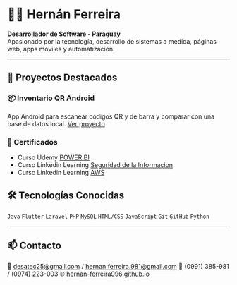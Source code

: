# 👨‍💻 Hernán Ferreira

**Desarrollador de Software - Paraguay**  
Apasionado por la tecnología, desarrollo de sistemas a medida, páginas web, apps móviles y automatización.

---

## 🚀 Proyectos Destacados

### 📦 Inventario QR Android
App Android para escanear códigos QR y de barra y comparar con una base de datos local.
[Ver proyecto](https://github.com/hernan-ferreira996/inventario-qr)

### 🏅 Certificados

- Curso Udemy [POWER BI](certificados/Udemy_POWERBI.pdf)
- Curso Linkedin Learning [Seguridad de la Informacion](certificados/Seguridadinformacion.pdf)
- Curso Linkedin Learning [AWS](certificados/IntroduccionAWS.pdf)

## 🛠️ Tecnologías Conocidas

`Java` `Flutter` `Laravel` `PHP` `MySQL` `HTML/CSS` `JavaScript` `Git` `GitHub` `Python` 

---

## 📫 Contacto

📧 desatec25@gmail.com  / hernan.ferreira.981@gmail.com
📱 (0991) 385-981  / (0974) 223-003
🌐 [hernan-ferreira996.github.io](https://hernan-ferreira996.github.io)
